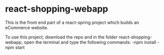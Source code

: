 # react-shopping-webapp
This is the front end part of a react-spring project which builds an eCommerce website.

To use this project, download the repo and in the folder react-shopping-webapp, open the terminal and type the following commands:
-npm install
-npm start
